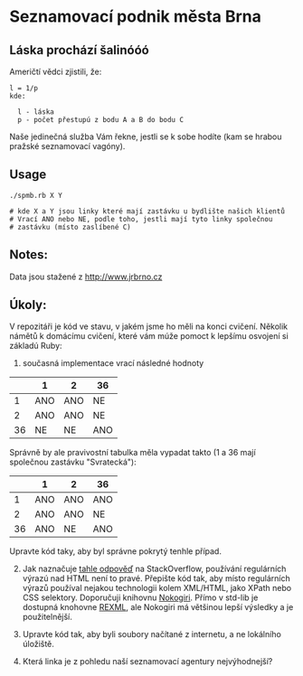 Seznamovací podnik města Brna
=============================

Láska prochází šalinóóó
-----------------------

Američtí vědci zjistili, že:

```
l = 1/p
kde:

  l - láska
  p - počet přestupú z bodu A a B do bodu C
```

Naše jedinečná služba Vám řekne, jestli se k sobe hodíte (kam se
hrabou pražské seznamovací vagóny).

Usage
-----

```
./spmb.rb X Y

# kde X a Y jsou linky které mají zastávku u bydlište našich klientů
# Vrací ANO nebo NE, podle toho, jestli mají tyto linky společnou
# zastávku (místo zaslíbené C)
```

Notes:
------

Data jsou stažené z http://www.jrbrno.cz

Úkoly:
------

V repozitáři je kód ve stavu, v jakém jsme ho měli na konci cvičení.
Několik námětů k domácímu cvičení, které vám múže pomoct k lepšímu
osvojení si základú Ruby:

1. současná implementace vrací následné hodnoty

  |   | 1 | 2 | 36 |
  |---|---|---|----|
  | 1 |ANO|ANO| NE |
  | 2 |ANO|ANO| NE |
  |36 |NE |NE |ANO |

  Správně by ale pravivostní tabulka měla vypadat takto (1 a 36 mají
  společnou zastávku "Svratecká"):

  |   | 1 | 2 | 36 |
  |---|---|---|----|
  | 1 |ANO|ANO|ANO |
  | 2 |ANO|ANO| NE |
  |36 |ANO|NE |ANO |

  Upravte kód taky, aby byl správne pokrytý tenhle případ.

2. Jak naznačuje
   [tahle odpověď](http://stackoverflow.com/questions/1732348/regex-match-open-tags-except-xhtml-self-contained-tags/1732454#1732454)
   na StackOverflow, používání regulárních výrazú nad HTML není to
   pravé. Přepište kód tak, aby místo regulárních výrazů používal
   nejakou technologii kolem XML/HTML, jako XPath nebo CSS selektory.
   Doporučuji knihovnu [Nokogiri](http://nokogiri.org/). Přímo v
   std-lib je dostupná knohovne
   [REXML](http://www.germane-software.com/software/rexml), ale
   Nokogiri má většinou lepší výsledky a je použitelnější.

3. Upravte kód tak, aby byli soubory načítané z internetu, a ne
   lokálního úložiště.

4. Která linka je z pohledu naší seznamovací agentury nejvýhodnejší?
